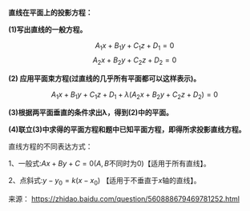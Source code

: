 **直线在平面上的投影方程：**

**(1)写出直线的一般方程。**

$$
A_{1}x+B_{1}y+C_{1}z+D_{1}=0
$$
$$
A_{2}x+B_{2}y+C_{2}z+D_{2}=0
$$


**(2) 应用平面束方程(过直线的几乎所有平面都可以这样表示)。**

$$
A_1x+B_1y+C_1z+D_1+\lambda (A_2x+B_2y+C_2z+D_2)=0
$$

**(3)根据两平面垂直的条件求出λ，得到(2)中的平面。**

**(4)联立(3)中求得的平面方程和题中已知平面方程，即得所求投影直线方程。**



直线方程的不同表达方式：

1、一般式:$Ax+By+C=0$($A, B$不同时为$0$)【适用于所有直线】。

2、点斜式:$y-y_{0}=k(x-x_{0})$ 【适用于不垂直于$x$轴的直线】。

来源： https://zhidao.baidu.com/question/560888679469781252.html

